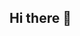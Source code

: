 ## Hi there 👋

<!--
**srbatata1000qi/srbatata1000qi** is a ✨ _special_ ✨ repository because its `README.md` (this file) appears on your GitHub profile.

Olá a todos que lem este perfil:

Meu nome é Yuri Santos:

Dados escolar:

-Estou no segundo ano do ensino medio.
-Sou de exatas.
-Gosto de matemática, história e geografia.

Se quiser mandar um email, este é o meu contato:

00001114879472sp@al.educacao.sp.gov.br
